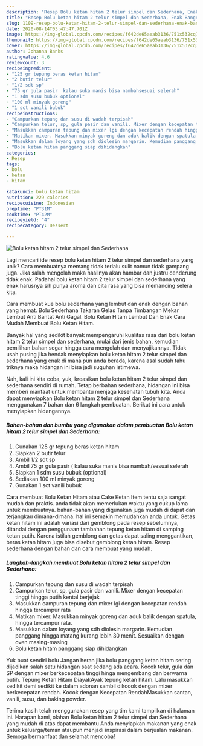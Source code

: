 ```yaml
---
description: "Resep Bolu ketan hitam 2 telur simpel dan Sederhana, Enak Banget"
title: "Resep Bolu ketan hitam 2 telur simpel dan Sederhana, Enak Banget"
slug: 1109-resep-bolu-ketan-hitam-2-telur-simpel-dan-sederhana-enak-banget
date: 2020-08-14T03:47:47.701Z
image: https://img-global.cpcdn.com/recipes/f642de65aeab3136/751x532cq70/bolu-ketan-hitam-2-telur-simpel-dan-sederhana-foto-resep-utama.jpg
thumbnail: https://img-global.cpcdn.com/recipes/f642de65aeab3136/751x532cq70/bolu-ketan-hitam-2-telur-simpel-dan-sederhana-foto-resep-utama.jpg
cover: https://img-global.cpcdn.com/recipes/f642de65aeab3136/751x532cq70/bolu-ketan-hitam-2-telur-simpel-dan-sederhana-foto-resep-utama.jpg
author: Johanna Banks
ratingvalue: 4.6
reviewcount: 3
recipeingredient:
- "125 gr tepung beras ketan hitam"
- "2 butir telur"
- "1/2 sdt sp"
- "75 gr gula pasir  kalau suka manis bisa nambahsesuai selerah"
- "1 sdm susu bubuk optional"
- "100 ml minyak goreng"
- "1 sct vanili bubuk"
recipeinstructions:
- "Campurkan tepung dan susu di wadah terpisah"
- "Campurkan telur, sp, gula pasir dan vanili. Mixer dengan kecepatan tinggi hingga putih kental berjejak"
- "Masukkan campuran tepung dan mixer lgi dengan kecepatan rendah hingga tercampur rata"
- "Matikan mixer. Masukkan minyak goreng dan aduk balik dengan spatula, hingga tercampur rata."
- "Masukkan dalam loyang yang sdh diolesin margarin. Kemudian panggang hingga matang kurang lebih 30 menit. Sesuaikan dengan oven masing-masing"
- "Bolu ketan hitam panggang siap dihidangkan"
categories:
- Resep
tags:
- bolu
- ketan
- hitam

katakunci: bolu ketan hitam 
nutrition: 229 calories
recipecuisine: Indonesian
preptime: "PT31M"
cooktime: "PT42M"
recipeyield: "4"
recipecategory: Dessert

---
```



![Bolu ketan hitam 2 telur simpel dan Sederhana](https://img-global.cpcdn.com/recipes/f642de65aeab3136/751x532cq70/bolu-ketan-hitam-2-telur-simpel-dan-sederhana-foto-resep-utama.jpg)

Lagi mencari ide resep bolu ketan hitam 2 telur simpel dan sederhana yang unik? Cara membuatnya memang tidak terlalu sulit namun tidak gampang juga. Jika salah mengolah maka hasilnya akan hambar dan justru cenderung tidak enak. Padahal bolu ketan hitam 2 telur simpel dan sederhana yang enak harusnya sih punya aroma dan cita rasa yang bisa memancing selera kita.

Cara membuat kue bolu sederhana yang lembut dan enak dengan bahan yang hemat. Bolu Sederhana Takaran Gelas Tanpa Timbangan Mekar Lembut Anti Bantat Anti Gagal. Bolu Ketan Hitam Lembut Dan Enak Cara Mudah Membuat Bolu Ketan Hitam.

Banyak hal yang sedikit banyak mempengaruhi kualitas rasa dari bolu ketan hitam 2 telur simpel dan sederhana, mulai dari jenis bahan, kemudian pemilihan bahan segar hingga cara mengolah dan menyajikannya. Tidak usah pusing jika hendak menyiapkan bolu ketan hitam 2 telur simpel dan sederhana yang enak di mana pun anda berada, karena asal sudah tahu triknya maka hidangan ini bisa jadi suguhan istimewa.


Nah, kali ini kita coba, yuk, kreasikan bolu ketan hitam 2 telur simpel dan sederhana sendiri di rumah. Tetap berbahan sederhana, hidangan ini bisa memberi manfaat untuk membantu menjaga kesehatan tubuh kita. Anda dapat menyiapkan Bolu ketan hitam 2 telur simpel dan Sederhana menggunakan 7 bahan dan 6 langkah pembuatan. Berikut ini cara untuk menyiapkan hidangannya.

<!--inarticleads1-->

##### Bahan-bahan dan bumbu yang digunakan dalam pembuatan Bolu ketan hitam 2 telur simpel dan Sederhana:

1. Gunakan 125 gr tepung beras ketan hitam
1. Siapkan 2 butir telur
1. Ambil 1/2 sdt sp
1. Ambil 75 gr gula pasir ( kalau suka manis bisa nambah/sesuai selerah
1. Siapkan 1 sdm susu bubuk (optional)
1. Sediakan 100 ml minyak goreng
1. Gunakan 1 sct vanili bubuk


Cara membuat Bolu Ketan Hitam atau Cake Ketan Item tentu saja sangat mudah dan praktis. anda tidak akan memerlukan waktu yang cukup lama untuk membuatnya. bahan-bahan yang digunakan juga mudah di dapat dan terjangkau dimana-dimana. hal ini semakin memudahkan anda untuk. Getas ketan hitam ini adalah variasi dari gemblong pada resep sebelumnya, ditandai dengan penggunaan tambahan tepung ketan hitam di samping ketan putih. Karena istilah gemblong dan getas dapat saling menggantikan, beras ketan hitam juga bisa disebut gemblong ketan hitam. Resep sederhana dengan bahan dan cara membuat yang mudah. 

<!--inarticleads2-->

##### Langkah-langkah membuat Bolu ketan hitam 2 telur simpel dan Sederhana:

1. Campurkan tepung dan susu di wadah terpisah
1. Campurkan telur, sp, gula pasir dan vanili. Mixer dengan kecepatan tinggi hingga putih kental berjejak
1. Masukkan campuran tepung dan mixer lgi dengan kecepatan rendah hingga tercampur rata
1. Matikan mixer. Masukkan minyak goreng dan aduk balik dengan spatula, hingga tercampur rata.
1. Masukkan dalam loyang yang sdh diolesin margarin. Kemudian panggang hingga matang kurang lebih 30 menit. Sesuaikan dengan oven masing-masing
1. Bolu ketan hitam panggang siap dihidangkan


Yuk buat sendiri bolu Jangan heran jika bolu panggang ketan hitam sering dijadikan salah satu hidangan saat sedang ada acara. Kocok telur, gula dan SP dengan mixer berkecepatan tinggi hinga mengembang dan berwarna putih. Tepung Ketan Hitam DiayakAyak tepung ketan hitam. Lalu masukkan sedikit demi sedikit ke dalam adonan sambil dikocok dengan mixer berkecepatan rendah. Kocok dengan Kecepatan RendahMasukkan santan, vanili, susu, dan baking powder. 

Terima kasih telah menggunakan resep yang tim kami tampilkan di halaman ini. Harapan kami, olahan Bolu ketan hitam 2 telur simpel dan Sederhana yang mudah di atas dapat membantu Anda menyiapkan makanan yang enak untuk keluarga/teman ataupun menjadi inspirasi dalam berjualan makanan. Semoga bermanfaat dan selamat mencoba!
